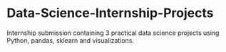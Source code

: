 # Data-Science-Internship-Projects
Internship submission containing 3 practical data science projects using Python, pandas, sklearn and visualizations.
